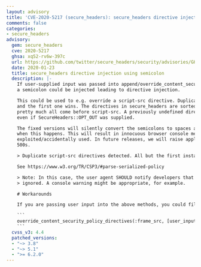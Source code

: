 ```yaml
---
layout: advisory
title: 'CVE-2020-5217 (secure_headers): secure_headers directive injection using semicolon'
comments: false
categories:
- secure_headers
advisory:
  gem: secure_headers
  cve: 2020-5217
  ghsa: xq52-rv6w-397c
  url: https://github.com/twitter/secure_headers/security/advisories/GHSA-xq52-rv6w-397c
  date: 2020-01-23
  title: secure_headers directive injection using semicolon
  description: |-
    If user-supplied input was passed into append/override_content_security_policy_directives,
    a semicolon could be injected leading to directive injection.

    This could be used to e.g. override a script-src directive. Duplicate directives are ignored
    and the first one wins. The directives in secure_headers are sorted alphabetically so they
    pretty much all come before script-src. A previously undefined directive would receive a value
    even if SecureHeaders::OPT_OUT was supplied.

    The fixed versions will silently convert the semicolons to spaces and emit a deprecation warning
    when this happens. This will result in innocuous browser console messages if being
    exploited/accidentally used. In future releases, we will raise application errors resulting in
    500s.

    > Duplicate script-src directives detected. All but the first instance will be ignored.

    See https://www.w3.org/TR/CSP3/#parse-serialized-policy

    > Note: In this case, the user agent SHOULD notify developers that a duplicate directive was
    > ignored. A console warning might be appropriate, for example.

    # Workarounds

    If you are passing user input into the above methods, you could filter out the input:

    ```
    override_content_security_policy_directives(:frame_src, [user_input.gsub(";", " ")])
    ```
  cvss_v3: 4.4
  patched_versions:
  - "~> 3.8"
  - "~> 5.1"
  - ">= 6.2.0"
---
```

